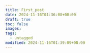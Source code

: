 ```yaml
---
title: First_post
date: 2024-11-16T01:36:08+08:00
draft: true
toc: false
images: 
tags:
  - untagged
modified: 2024-11-16T01:39:09+08:00
---
```


